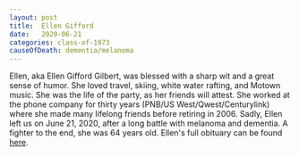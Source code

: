 ```yaml
---
layout: post
title:  Ellen Gifford
date:   2020-06-21
categories: class-of-1973
causeOfDeath: dementia/melanoma
---
```

Ellen, aka Ellen Gifford Gilbert, was blessed with a sharp wit and a great sense of humor. She loved travel, skiing, white water rafting, and Motown music. She was the life of the party, as her friends will attest. She worked at the phone company for thirty years (PNB/US West/Qwest/Centurylink) where she made many lifelong friends before retiring in 2006. Sadly, Ellen left us on June 21, 2020, after a long battle with melanoma and dementia. A fighter to the end, she was 64 years old. Ellen's full obituary can be found [here](https://tinyurl.com/y6v77fom).

